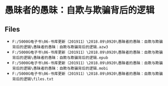 # 愚昧者的愚昧：自欺与欺骗背后的逻辑

## Files

- `F:/5000G电子书\06-书库更新（201911）\2018.09\0920\愚昧者的愚昧：自欺与欺骗背后的逻辑\愚昧者的愚昧：自欺与欺骗背后的逻辑.azw3`
- `F:/5000G电子书\06-书库更新（201911）\2018.09\0920\愚昧者的愚昧：自欺与欺骗背后的逻辑\愚昧者的愚昧：自欺与欺骗背后的逻辑.epub`
- `F:/5000G电子书\06-书库更新（201911）\2018.09\0920\愚昧者的愚昧：自欺与欺骗背后的逻辑\愚昧者的愚昧：自欺与欺骗背后的逻辑.mobi`
- `F:/5000G电子书\06-书库更新（201911）\2018.09\0920\愚昧者的愚昧：自欺与欺骗背后的逻辑\files.txt`
